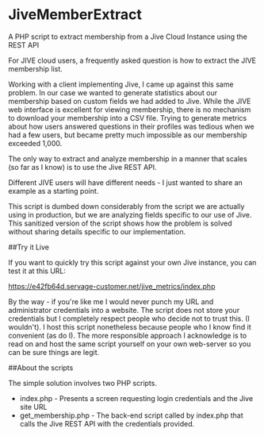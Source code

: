 # JiveMemberExtract
A PHP script to extract membership from a Jive Cloud Instance using the REST API

For JIVE cloud users, a frequently asked question is how to extract the JIVE membership list.

Working with a client implementing Jive, I came up against this same problem. In our case we wanted to generate statistics about our membership based on custom fields we had added to Jive. While the JIVE web interface is excellent for viewing membership, there is no mechanism to download your membership into a CSV file. Trying to generate metrics about how users answered questions in their profiles was tedious when we had a few users, but became pretty much impossible as our membership exceeded 1,000.

The only way to extract and analyze membership in a manner that scales (so far as I know) is to use the Jive REST API. 

Different JIVE users will have different needs - I just wanted to share an example as a starting point. 

This script is dumbed down considerably from the script we are actually using in production, but we are analyzing fields specific to our use of Jive. This sanitized version of the script shows how the problem is solved without sharing details specific to our implementation.

##Try it Live

If you want to quickly try this script against your own Jive instance, you can test it at this URL:

https://e42fb64d.servage-customer.net/jive_metrics/index.php

By the way - if you're like me I would never punch my URL and administrator credentials into a website. The script does not store your credentials but I completely respect people who decide not to trust this. (I wouldn't). I host this script nonetheless because people who I know find it convenient (as do I). The more responsible approach I acknowledge is to read on and host the same script yourself on your own web-server so you can be sure things are legit. 

##About the scripts

The simple solution involves two PHP scripts.

* index.php - Presents a screen requesting login credentials and the Jive site URL
* get_membership.php - The back-end script called by index.php that calls the Jive REST API with the credentials provided.



